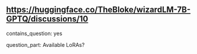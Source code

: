 ## https://huggingface.co/TheBloke/wizardLM-7B-GPTQ/discussions/10

contains_question: yes

question_part: Available LoRAs?